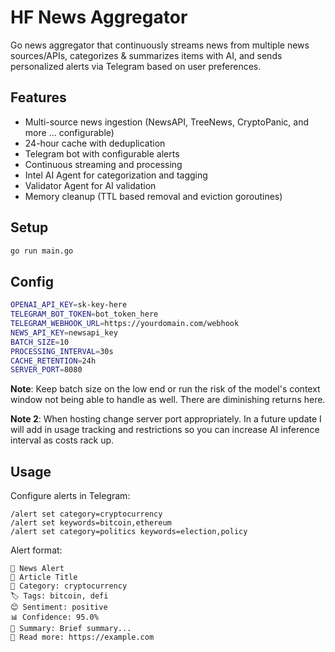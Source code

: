 # HF News Aggregator

Go news aggregator that continuously streams news from multiple news sources/APIs, categorizes & summarizes items with AI, and sends personalized alerts via Telegram based on user preferences.

## Features

- Multi-source news ingestion (NewsAPI, TreeNews, CryptoPanic, and more ... configurable)
- 24-hour cache with deduplication
- Telegram bot with configurable alerts
- Continuous streaming and processing
- Intel AI Agent for categorization and tagging
- Validator Agent for AI validation
- Memory cleanup (TTL based removal and eviction goroutines)

## Setup

```bash
go run main.go
```

## Config

```bash
OPENAI_API_KEY=sk-key-here
TELEGRAM_BOT_TOKEN=bot_token_here
TELEGRAM_WEBHOOK_URL=https://yourdomain.com/webhook
NEWS_API_KEY=newsapi_key
BATCH_SIZE=10
PROCESSING_INTERVAL=30s
CACHE_RETENTION=24h
SERVER_PORT=8080
```
**Note**: Keep batch size on the low end or run the risk of the model's context window not being able to handle as well. There are diminishing returns here.

**Note 2**: When hosting change server port appropriately. In a future update I will add in usage tracking and restrictions so you can increase AI inference interval as costs rack up.

## Usage

Configure alerts in Telegram:

```
/alert set category=cryptocurrency
/alert set keywords=bitcoin,ethereum
/alert set category=politics keywords=election,policy
```

Alert format:
```
🚨 News Alert
📰 Article Title
📂 Category: cryptocurrency
🏷️ Tags: bitcoin, defi
😊 Sentiment: positive
📊 Confidence: 95.0%
📝 Summary: Brief summary...
🔗 Read more: https://example.com
```
